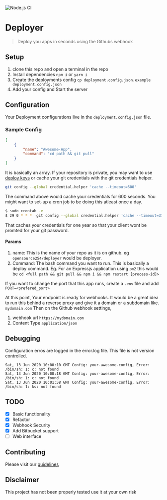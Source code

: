 ![Node.js CI](https://github.com/opensource254/deployer/workflows/Node.js%20CI/badge.svg)
# Deployer
> Deploy you apps in seconds using the Githubs webhook

## Setup
1. clone this repo and open a terminal in the repo
2. Install dependencies `npm i` or `yarn i`
3. Create the deployments config `cp deployment.config.json.example deployment.config.json`
4. Add your config and Start the server

## Configuration
Your Deployment configurations live in the `deployment.config.json` file.
### Sample Config
```json
[
    {
        "name": "Awesome-App",
        "command": "cd path && git pull"
    }
]
```
It is basically an array.
If your repository is private, you may want to use [deploy keys](https://developer.github.com/v3/guides/managing-deploy-keys/) or cache your git credentials with the git credentials helper.
```bash
git config --global credential.helper 'cache --timeout=600'
```
The command above would cache your credentials for 600 seconds. You might want to set-up a cron job to be doing this atleast once a day.
```bash
$ sudo crontab -e
$ 29 0 * * *  git config --global credential.helper 'cache --timeout=31556952'
```
That caches your credentials for one year so that your client wont be promted for your git password.
#### Params
1. name: This is the name of your repo as it is on github. eg `opensource254/deployer` would be deployer.
2. Command: The bash command you want to run. This is basically a deploy command. Eg. For an Expressjs application using `pm2` this would be `cd <full path && git pull && npm i && npm restart [process-id]>`

If you want to change the port that this app runs, create a `.env` file and add `PORT=<prefered_port>`

At this point, Your endpoint is ready for webhooks. It would be a great idea to run this behind a reverse proxy and give it a domain or a subdomain like. `mydomain.com` Then on the Github webhook settings,
1. webhook url `https://mydomain.com`
2. Content Type `application/json`

## Debugging
Configuration erros are logged in the error.log file. This file is not version controlled.
```log
Sat, 13 Jun 2020 10:00:10 GMT Config: your-awesome-config, Error: /bin/sh: 1: c: not found
Sat, 13 Jun 2020 10:00:18 GMT Config: your-awesome-config, Error: /bin/sh: 1: c: not found
Sat, 13 Jun 2020 10:01:58 GMT Config: your-awesome-config, Error: /bin/sh: 1: ks: not found
```

## TODO
- [x] Basic functionality
- [x] Refactor
- [x] Webhook Security
- [x] Add Bitbucket support
- [ ] Web interface

## Contributing
Please visit our [guidelines](https://opensource254.github.io/guidelines)

## Disclaimer 
This project has not been properly tested use it at your own risk
